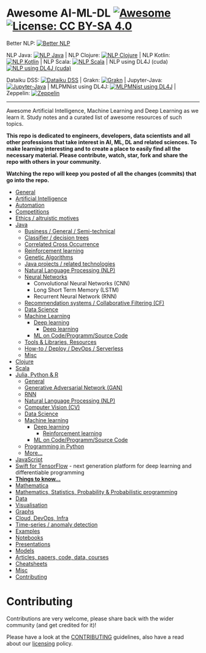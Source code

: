 # Awesome AI-ML-DL [![Awesome](https://awesome.re/badge.svg)](https://awesome.re) [![License: CC BY-SA 4.0](https://img.shields.io/badge/License-CC%20BY--SA%204.0-lightgrey.svg)](https://creativecommons.org/licenses/by-sa/4.0/)

Better NLP: [![Better NLP](https://img.shields.io/docker/pulls/neomatrix369/better-nlp.svg)](https://hub.docker.com/r/neomatrix369/better-nlp) 

NLP Java: [![NLP Java](https://img.shields.io/docker/pulls/neomatrix369/nlp-java.svg)](https://hub.docker.com/r/neomatrix369/nlp-java) | NLP Clojure: [![NLP Clojure](https://img.shields.io/docker/pulls/neomatrix369/nlp-clojure.svg)](https://hub.docker.com/r/neomatrix369/nlp-clojure) | NLP Kotlin: [![NLP Kotlin](https://img.shields.io/docker/pulls/neomatrix369/nlp-kotlin.svg)](https://hub.docker.com/r/neomatrix369/nlp-kotlin) | NLP Scala: [![NLP Scala](https://img.shields.io/docker/pulls/neomatrix369/nlp-scala.svg)](https://hub.docker.com/r/neomatrix369/nlp-scala) | NLP using DL4J (cuda) [![NLP using DL4J (cuda)](https://img.shields.io/docker/pulls/neomatrix369/dl4j-nlp-cuda.svg)](https://hub.docker.com/r/neomatrix369/dl4j-nlp-cuda)


Dataiku DSS: [![Dataiku DSS](https://img.shields.io/docker/pulls/neomatrix369/dataiku-dss.svg)](https://hub.docker.com/r/neomatrix369/dataiku-dss) | Grakn: [![Grakn](https://img.shields.io/docker/pulls/neomatrix369/grakn.svg)](https://hub.docker.com/r/neomatrix369/grakn) | Jupyter-Java: [![Jupyter-Java](https://img.shields.io/docker/pulls/neomatrix369/jupyter-java.svg)](https://hub.docker.com/r/neomatrix369/jupyter-java) | MLPMNist using DL4J: [![MLPMNist using DL4J](https://img.shields.io/docker/pulls/neomatrix369/dl4j-mnist-single-layer.svg)](https://hub.docker.com/r/neomatrix369/dl4j-mnist-single-layer) | Zeppelin: [![Zeppelin](https://img.shields.io/docker/pulls/neomatrix369/zeppelin.svg)](https://hub.docker.com/r/neomatrix369/zeppelin)

---

Awesome Artificial Intelligence, Machine Learning and Deep Learning as we learn it. Study notes and a curated list of awesome resources of such topics.

**This repo is dedicated to engineers, developers, data scientists and all other professions that take interest in AI, ML, DL and related sciences. To make learning interesting and to create a place to easily find all the necessary material. Please contribute, watch, star, fork and share the repo with others in your community.**

**Watching the repo will keep you posted of all the changes (commits) that go into the repo.**

  - [General](README-details.md#general)
  - [Artificial Intelligence](README-details.md#artificial-intelligence)
  - [Automation](README-details.md#automation)
  - [Competitions](competitions.md)
  - [Ethics / altruistic motives](README-details.md#ethics--altruistic-motives)
  - [Java](./details/java-jvm.md#java)
    - [Business / General / Semi-technical](./details/java-jvm.md#business--general--semi-technical)
    - [Classifier / decision trees](./details/java-jvm.md#classifier--decision-trees)
    - [Correlated Cross Occurrence](./details/java-jvm.md#correlated-cross-occurrence)
    - [Reinforcement learning](./details/java-jvm.md#reinforcement-learning)
    - [Genetic Algorithms](./details/java-jvm.md#genetic-algorithms)
    - [Java projects / related technologies](./details/java-jvm.md#java-projects--related-technologies)
    - [Natural Language Processing (NLP)](./details/java-jvm.md#natural-language-processing-nlp)
    - [Neural Networks](./details/java-jvm.md#neural-networks)
 	    - Convolutional Neural Networks (CNN)
 	    - Long Short Term Memory (LSTM)
 	    - Recurrent Neural Network (RNN)
    - [Recommendation systems / Collaborative Filtering (CF)](./details/java-jvm.md#recommendation-systems--collaborative-filtering-cf)
    - [Data Science](./details/java-jvm.md#data-science)
    - [Machine Learning](./details/java-jvm.md#machine-learning)
      - [Deep learning](./details/java-jvm.md#deep-learning)
        - [Deep learning](./details/java-jvm.md#reinforcement-learning)
      - [ML on Code/Programm/Source Code](./ML-on-code-programming-source-code.md)
    - [Tools & Libraries, Resources](./details/java-jvm.md#tools--libraries-other-resources)
    - [How-to / Deploy / DevOps / Serverless](./details/java-jvm.md#how-to--deploy--devops--serverless)
    - [Misc](./details/java-jvm.md#misc)
  - [Clojure](./details/java-jvm.md#clojure)
  - [Scala](./details/java-jvm.md#scala)
  - [Julia, Python & R](./details/julia-python-and-r.md#julia-python-and-r)
    - [General](./details/julia-python-and-r.md#general)
    - [Generative Adversarial Network (GAN)](./details/julia-python-and-r.md#generative-adversarial-network-gan)
    - [RNN](./details/julia-python-and-r.md#rnn)
    - [Natural Language Processing (NLP)](./details/julia-python-and-r.md#natural-language-processing-nlp)
    - [Computer Vision (CV)](./details/julia-python-and-r.md#computer-vision)
    - [Data Science](./details/julia-python-and-r.md#data-science)
    - [Machine learning](./details/julia-python-and-r.md#machine-learning)
      - [Deep learning](./details/julia-python-and-r.md#deep-learning)
        - [Reinforcement learning](./details/julia-python-and-r.md#reinforcement-learning)
      - [ML on Code/Programm/Source Code](./ML-on-code-programming-source-code.md)
    - [Programming in Python](Programming-in-Python.md)
    - [More...](./details/julia-python-and-r.md#more)
  - [JavaScript](README-details.md#javascript)
  - [Swift for TensorFlow](https://www.tensorflow.org/swift/) - next generation platform for deep learning and differentiable programming
  - **[Things to know...](./things-to-know.md)**
  - [Mathematica](README-details.md#mathematica)
  - [Mathematics, Statistics, Probability & Probabilistic programming](./details/maths-stats-probability.md#mathematics-statistics-probability--probabilistic-programming)
  - [Data](README-details.md#data)
  - [Visualisation](./details/visualisation.md#visualisation)
  - [Graphs](README-details.md#graphs)
  - [Cloud, DevOps, Infra](cloud-devops-infra/README.md#cloud-devops-infra)
  - [Time-series / anomaly detection](time-series_anomaly-detection/README.md)
  - [Examples](README-details.md#examples)
  - [Notebooks](./notebooks/README.md#notebooks)
  - [Presentations](README-details.md#presentations)
  - [Models](README-details.md#models)
  - [Articles, papers, code, data, courses](./README-details.md#articles-papers-code-data-courses-presentations)
  - [Cheatsheets](./details/cheatsheets.md#cheatsheets)
  - [Misc](README-details.md#misc-1)
- [Contributing](#contributing)

# Contributing

Contributions are very welcome, please share back with the wider community (and get credited for it)!

Please have a look at the [CONTRIBUTING](CONTRIBUTING.md) guidelines, also have a read about our [licensing](LICENSE.md) policy.
